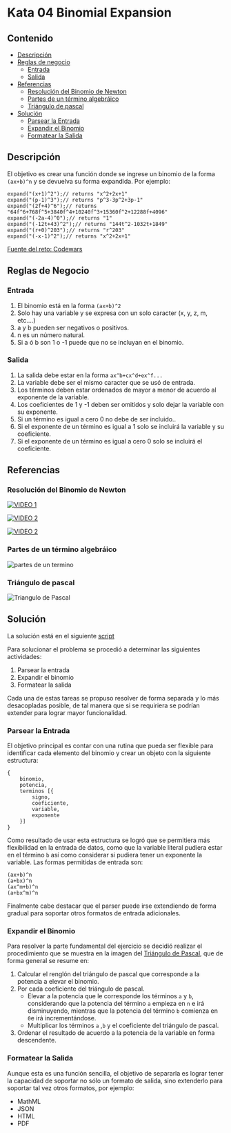 # Kata 04 Binomial Expansion

## Contenido

- [Descripción](#descripcion)
- [Reglas de negocio](#reglas-de-negocio)
  - [Entrada](#entrada)
  - [Salida](#salida)
- [Referencias](#referencias)
  - [Resolución del Binomio de Newton](#resolución-del-binomio-de-newton)
  - [Partes de un término algebráico](#partes-de-un-término-algebráico)
  - [Triángulo de pascal](#triángulo-de-pascal)
- [Solución](#solución)
  - [Parsear la Entrada](#parsear-la-entrada)
  - [Expandir el Binomio](#expandir-el-binomio)
  - [Formatear la Salida](#formatear-la-salida)

## Descripción

El objetivo es crear una función donde se ingrese un binomio de la forma `(ax+b)^n` y se devuelva su forma expandida. Por ejemplo:

```
expand("(x+1)^2");// returns "x^2+2x+1"
expand("(p-1)^3");// returns "p^3-3p^2+3p-1"
expand("(2f+4)^6");// returns "64f^6+768f^5+3840f^4+10240f^3+15360f^2+12288f+4096"
expand("(-2a-4)^0");// returns "1"
expand("(-12t+43)^2");// returns "144t^2-1032t+1849"
expand("(r+0)^203");// returns "r^203"
expand("(-x-1)^2");// returns "x^2+2x+1"
```

[Fuente del reto: Codewars](https://www.codewars.com/kata/540d0fdd3b6532e5c3000b5b)

## Reglas de Negocio

### Entrada

1.  El binomio está en la forma `(ax+b)^2`
2.  Solo hay una variable y se expresa con un solo caracter (x, y, z, m, etc....)
3.  a y b pueden ser negativos o positivos.
4.  n es un número natural.
5.  Si a ó b son 1 o -1 puede que no se incluyan en el binomio.

### Salida

1.  La salida debe estar en la forma `ax^b+cx^d+ex^f...`
2.  La variable debe ser el mismo caracter que se usó de entrada.
3.  Los términos deben estar ordenados de mayor a menor de acuerdo al exponente de la variable.
4.  Los coeficientes de 1 y -1 deben ser omitidos y solo dejar la variable con su exponente.
5.  Si un término es igual a cero 0 no debe de ser incluido..
6.  Si el exponente de un término es igual a 1 solo se incluirá la variable y su coeficiente.
7.  Si el exponente de un término es igual a cero 0 solo se incluirá el coeficiente.

## Referencias

### Resolución del Binomio de Newton

[![VIDEO 1](https://img.youtube.com/vi/uIBjQBANzcE/0.jpg)](https://www.youtube.com/watch?v=uIBjQBANzcE)

[![VIDEO 2](https://img.youtube.com/vi/LYWDsj09WqI/0.jpg)](https://www.youtube.com/watch?v=LYWDsj09WqI)

[![VIDEO 2](https://img.youtube.com/vi/MM6M-BtVsLU/0.jpg)](https://www.youtube.com/watch?v=MM6M-BtVsLU)

### Partes de un término algebráico

![partes de un termino](https://www.partesdel.com/wp-content/uploads/Coeficiente-400x203.png)

### Triángulo de pascal

![Triangulo de Pascal](https://i2.wp.com/matematicascercanas.com/wp-content/uploads/2018/10/binomionewton05.jpg?w=683&ssl=1)

## Solución

La solución está en el siguiente [script](../katas/kata-04-binomial-expansion.js)

Para solucionar el problema se procedió a determinar las siguientes actividades:

1. Parsear la entrada
2. Expandir el binomio
3. Formatear la salida

Cada una de estas tareas se propuso resolver de forma separada y lo más desacopladas posible, de tal manera que si se requiriera se podrían extender para lograr mayor funcionalidad.

### Parsear la Entrada

El objetivo principal es contar con una rutina que pueda ser flexible para identificar cada elemento del binomio y crear un objeto con la siguiente estructura:

```
{
	binomio,
	potencia,
	terminos [{
		signo,
		coeficiente,
		variable,
		exponente
	}]
}
```

Como resultado de usar esta estructura se logró que se permitiera más flexibilidad en la entrada de datos, como que la variable literal pudiera estar en el término `b` así como considerar si pudiera tener un exponente la variable. Las formas permitidas de entrada son:

```
(ax+b)^n
(a+bx)^n
(ax^m+b)^n
(a+bx^m)^n
```

Finalmente cabe destacar que el parser puede irse extendiendo de forma gradual para soportar otros formatos de entrada adicionales.

### Expandir el Binomio

Para resolver la parte fundamental del ejercicio se decidió realizar el procedimiento que se muestra en la imagen del [Triángulo de Pascal](#triángulo-de-pascal), que de forma general se resume en:

1. Calcular el renglón del triángulo de pascal que corresponde a la potencia a elevar el binomio.
2. Por cada coeficiente del triángulo de pascal.
   - Elevar a la potencia que le corresponde los términos `a` y `b`, considerando que la potencia del término `a` empieza en `n` e irá disminuyendo, mientras que la potencia del término `b` comienza en `0`e irá incrementándose.
   - Multiplicar los términos `a` ,`b` y el coeficiente del triángulo de pascal.
3. Ordenar el resultado de acuerdo a la potencia de la variable en forma descendente.

### Formatear la Salida

Aunque esta es una función sencilla, el objetivo de separarla es lograr tener la capacidad de soportar no sólo un formato de salida, sino extenderlo para soportar tal vez otros formatos, por ejemplo:

- MathML
- JSON
- HTML
- PDF
